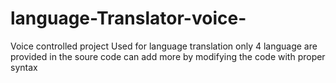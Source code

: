 # language-Translator-voice-
Voice controlled project
Used for language translation
only 4 language are provided in the soure code 
can add more by modifying the code with proper syntax
